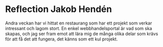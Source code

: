 # Reflection Jakob Hendén

Andra veckan har vi hittat en restaurang som har ett projekt som verkar intressant och lagom stort. En enkel webbhandelsportal är vad som ska skapas, och jag ser fram emot att lära mig de många olika delar som krävs för att få det att fungera, det känns som ett kul projekt.